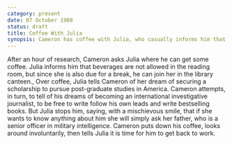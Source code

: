 ```yaml
---
category: present
date: 07 October 1988
status: draft
title: Coffee With Julia
synopsis: Cameron has coffee with Julia, who casually informs him that her father is a military intelligence officer.
---
```


After an hour of research, Cameron asks Julia where he can get some coffee. Julia informs him that beverages are not allowed in the reading room, but since she is also due for a break, he can join her in the library canteen., Over coffee, Julia tells
Cameron of her dream of securing a scholarship to pursue post-graduate
studies in America. Cameron attempts, in turn, to tell of his dreams of
becoming an international investigative journalist, to be free to write
follow his own leads and write bestselling books. But Julia stops him,
saying, with a mischievous smile, that if she wants to know anything
about him she will simply ask her father, who is a senior officer in
military intelligence. Cameron puts down his coffee, looks around
involuntarily, then tells Julia it is time for him to get back to work.
